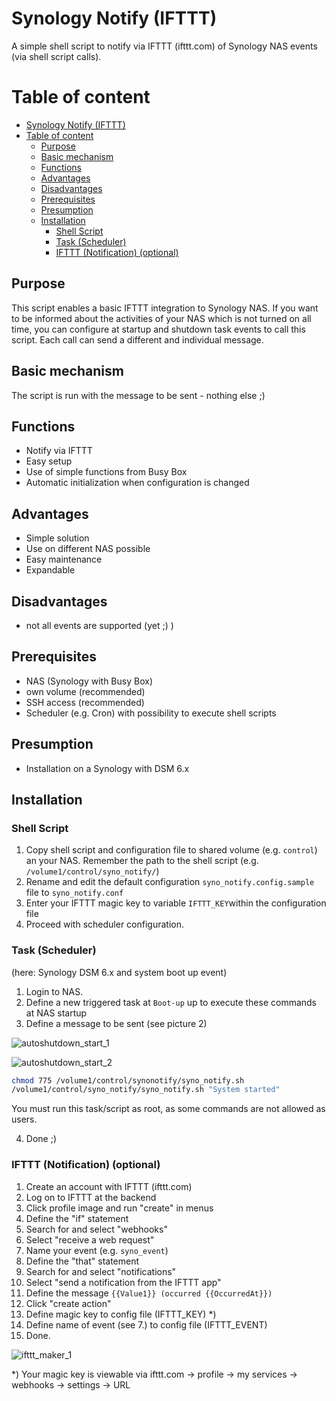 # Synology Notify (IFTTT)

A simple shell script to notify via IFTTT (ifttt.com) of Synology NAS events (via shell script calls).

# Table of content

- [Synology Notify (IFTTT)](#synology-notify-ifttt)
- [Table of content](#table-of-content)
  - [Purpose](#purpose)
  - [Basic mechanism](#basic-mechanism)
  - [Functions](#functions)
  - [Advantages](#advantages)
  - [Disadvantages](#disadvantages)
  - [Prerequisites](#prerequisites)
  - [Presumption](#presumption)
  - [Installation](#installation)
    - [Shell Script](#shell-script)
    - [Task (Scheduler)](#task-scheduler)
    - [IFTTT (Notification) (optional)](#ifttt-notification-optional)

## Purpose

This script enables a basic IFTTT integration to Synology NAS. If you want to be informed about the activities of your NAS which is not turned on all time, you can configure at startup and shutdown task events to call this script. Each call can send a different and individual message.

## Basic mechanism

The script is run with the message to be sent - nothing else ;)

## Functions

- Notify via IFTTT
- Easy setup
- Use of simple functions from Busy Box
- Automatic initialization when configuration is changed

## Advantages

- Simple solution
- Use on different NAS possible
- Easy maintenance
- Expandable

## Disadvantages

- not all events are supported (yet ;) )


## Prerequisites

- NAS (Synology with Busy Box)
- own volume (recommended)
- SSH access (recommended)
- Scheduler (e.g. Cron) with possibility to execute shell scripts

## Presumption

- Installation on a Synology with DSM 6.x

## Installation

### Shell Script

1. Copy shell script and configuration file to shared volume (e.g. `control`) an your NAS. Remember the path to the shell script (e.g. `/volume1/control/syno_notify/`)
2. Rename and edit the default configuration `syno_notify.config.sample` file to `syno_notify.conf`
3. Enter your IFTTT magic key to variable `IFTTT_KEY`within the configuration file
4. Proceed with scheduler configuration.

### Task (Scheduler)

(here: Synology DSM 6.x and system boot up event)

1. Login to NAS.
2. Define a new triggered task at `Boot-up` up to execute these commands at NAS startup
3. Define a message to be sent (see picture 2)

![autoshutdown_start_1](https://github.com/rfuehrer/syno_notify/blob/master/images/notify_start_1.png)

![autoshutdown_start_2](https://github.com/rfuehrer/syno_notify/blob/master/images/notify_start_2.png)

```bash
chmod 775 /volume1/control/synonotify/syno_notify.sh
/volume1/control/syno_notify/syno_notify.sh "System started"
```

You must run this task/script as root, as some commands are not allowed as users.

4. Done ;)

### IFTTT (Notification) (optional)

1. Create an account with IFTTT (ifttt.com)
2. Log on to IFTTT at the backend
3. Click profile image and run "create" in menus
4. Define the "if" statement
5. Search for and select "webhooks"
6. Select "receive a web request"
7. Name your event (e.g. `syno_event`)
8. Define the "that" statement
9. Search for and select "notifications"
10. Select "send a notification from the IFTTT app"
11. Define the message `{{Value1}} (occurred {{OccurredAt}})`
12. Click "create action"
13. Define magic key to config file (IFTTT_KEY) *)
14. Define name of event (see 7.) to config file (IFTTT_EVENT)
15. Done.

![ifttt_maker_1](https://github.com/rfuehrer/syno_notify/blob/master/images/ifttt_maker_1.png)

*) Your magic key is viewable via ifttt.com -> profile -> my services -> webhooks -> settings -> URL

